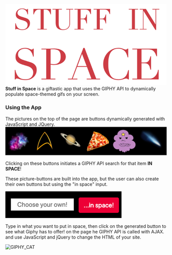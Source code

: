 ![SPACE](/assets/images/readMe/spacetitlewhite.png)
<b>Stuff in Space</b> is a giftastic app that uses the GIPHY API to dynamically populate space-themed gifs on your screen. 

### Using the App

The pictures on the top of the page are buttons dynamically generated with JavaScript and JQuery. 
![image_button](/assets/images//readMe/img_buttons.png)

Clicking on these buttons initiates a GIPHY API search for that item <b>IN SPACE</b>!
        
These picture-buttons are built into the app, but the user can also create their own buttons but using the "in space" input. 

![user_button](/assets/images//readMe/user_buttons.png)

Type in what you want to put in space, then click on the generated button to see what Giphy has to offer! on the page he GIPHY API is called with AJAX. and use JavaScript and jQuery to change the HTML of your site.

![GIPHY_CAT](https://media1.giphy.com/media/12ziDRRUpqbm00/200.gif)
